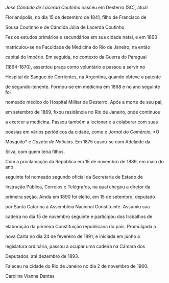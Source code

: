 

*José Cândido de Lacerda Coutinho* nasceu em Desterro (SC), atual

Florianópolis, no dia 15 de dezembro de 1841, filho de Francisco de

Sousa Coutinho e de Cândida Júlia de Lacerda Coutinho.



Fez os estudos primários e secundários em sua cidade natal, e em 1863

matriculou-se na Faculdade de Medicina do Rio de Janeiro, na então

capital do Império. Em seguida, no contexto da Guerra do Paraguai

(1864-1870), assentou praça como voluntário e passou a servir no

Hospital de Sangue de Corrientes, na Argentina, quando obteve a patente

de segundo-tenente. Formou-se em medicina em 1868 e no ano seguinte foi

nomeado médico do Hospital Militar de Desterro. Após a morte de seu pai,

em setembro de 1869, fixou residência no Rio de Janeiro, onde continuou

a exercer a medicina. Passou também a lecionar e a colaborar com suas

poesias em vários periódicos da cidade, como o *Jornal do Comércio*, *O

Mosquito* e *Gazeta de Notícias*. Em 1875 casou-se com Adelaide da

Silva, com quem teria filhos.



Com a proclamação da República em 15 de novembro de 1889, em maio do ano

seguinte foi nomeado segundo oficial da Secretaria de Estado de

Instrução Pública, Correios e Telégrafos, na qual chegou a diretor da

primeira seção. Ainda em 1890 foi eleito, em 15 de setembro, deputado

por Santa Catarina à Assembleia Nacional Constituinte. Assumiu sua

cadeira no dia 15 de novembro seguinte e participou dos trabalhos de

elaboração da primeira Constituição republicana do país. Promulgada a

nova Carta no dia 24 de fevereiro de 1891, e iniciada em junho a

legislatura ordinária, passou a ocupar uma cadeira na Câmara dos

Deputados, até dezembro de 1893.



Faleceu na cidade do Rio de Janeiro no dia 2 de novembro de 1900.



Carolina Vianna Dantas



